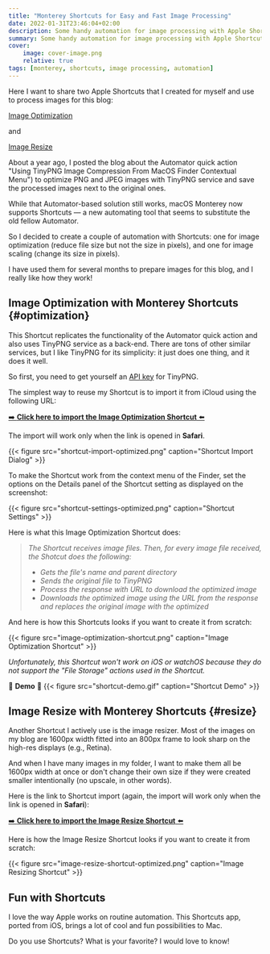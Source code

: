 ```yaml
---
title: "Monterey Shortcuts for Easy and Fast Image Processing"
date: 2022-01-31T23:46:04+02:00
description: Some handy automation for image processing with Apple Shortcuts on your Mac
summary: Some handy automation for image processing with Apple Shortcuts on your Mac
cover:
    image: cover-image.png
    relative: true
tags: [monterey, shortcuts, image processing, automation]
---
```

Here I want to share two Apple Shortcuts that I created for myself and use to process images for this blog:

[Image Optimization](#optimization)

and

[Image Resize](#resize)

About a year ago, I posted the blog about the Automator quick action "Using TinyPNG Image Compression From MacOS Finder Contextual Menu") to optimize PNG and JPEG images with TinyPNG service and save the processed images next to the original ones.

While that Automator-based solution still works, macOS Monterey now supports Shortcuts — a new automating tool that seems to substitute the old fellow Automator.

So I decided to create a couple of automation with Shortcuts: one for image optimization (reduce file size but not the size in pixels), and one for image scaling (change its size in pixels).

I have used them for several months to prepare images for this blog, and I really like how they work!

## Image Optimization with Monterey Shortcuts {#optimization}
This Shortcut replicates the functionality of the Automator quick action and also uses TinyPNG service as a back-end. There are tons of other similar services, but I like TinyPNG for its simplicity: it just does one thing, and it does it well.

So first, you need to get yourself an [API key](https://tinypng.com/developers "TinyPNG Developers API") for TinyPNG.

The simplest way to reuse my Shortcut is to import it from iCloud using the following URL:

[➡️ **Click here to import the Image Optimization Shortcut** ⬅️](https://www.icloud.com/shortcuts/0a44de1596c745eaaad8181e61289248 "Click here to import the Image Optimization Shortcut") 

The import will work only when the link is opened in **Safari**.

{{< figure src="shortcut-import-optimized.png" caption="Shortcut Import Dialog" >}}

To make the Shortcut work from the context menu of the Finder, set the options on the Details panel of the Shortcut setting as displayed on the screenshot:

{{< figure src="shortcut-settings-optimized.png" caption="Shortcut Settings" >}}

Here is what this Image Optimization Shortcut does:
 
> _The Shortcut receives image files. Then, for every image file received, the Shotcut does the following:_
>  - _Gets the file's name and parent directory_
>  - _Sends the original file to TinyPNG_
>  - _Process the response with URL to download the optimized image_
>  - _Downloads the optimized image using the URL from the response and replaces the original image with the optimized_

And here is how this Shortcuts looks if you want to create it from scratch:

{{< figure src="image-optimization-shortcut.png" caption="Image Optimization Shortcut" >}}

_Unfortunately, this Shortcut won't work on iOS or watchOS because they do not support the "File Storage" actions used in the Shortcut._

🌟 **Demo** 🌟
{{< figure src="shortcut-demo.gif" caption="Shortcut Demo" >}}

## Image Resize with Monterey Shortcuts {#resize}
Another Shortcut I actively use is the image resizer. Most of the images on my blog are 1600px width fitted into an 800px frame to look sharp on the high-res displays (e.g., Retina).

And when I have many images in my folder, I want to make them all be 1600px width at once or don't change their own size if they were created smaller intentionally (no upscale, in other words).

Here is the link to Shortcut import (again, the import will work only when the link is opened in **Safari**):

[➡️ **Click here to import the Image Resize Shortcut** ⬅️](https://www.icloud.com/shortcuts/0af8005cc9ac4207a380be445601d541 "Click here to import the Image Resize Shortcut")

Here is how the Image Resize Shortcut looks if you want to create it from scratch:

{{< figure src="image-resize-shortcut-optimized.png" caption="Image Resizing Shortcut" >}}

## Fun with Shortcuts

I love the way Apple works on routine automation. This Shortcuts app, ported from iOS, brings a lot of cool and fun possibilities to Mac.

Do you use Shortcuts? What is your favorite? I would love to know! 
